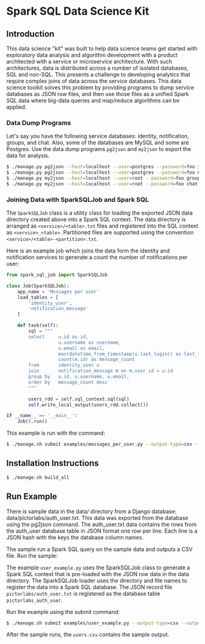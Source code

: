 # Spark SQL Data Science Kit

## Introduction

This data science "kit" was built to help data science teams get started with exploratory
data analysis and algorithm development with a product architected with a service or
microservice architecture.  With such architectures, data is distributed across a number
of isolated databases, SQL and non-SQL.  This presents a challenge to developing analytics
that require complex joins of data across the service databases.  This data science toolkit
solves this problem by providing programs to dump service databases as JSON row files,
and then use those files as a unified Spark SQL data where big-data queries and map/reduce
algorithms can be applied.

### Data Dump Programs

Let's say you have the following service databases: identity, notification, groups,
and chat.  Also, some of the databases are MySQL and some are Postgres.  Use the data
dump programs `pg2json` and `my2json` to export the data for analysis.

```bash
$ ./manage.py pg2json --host=localhost --user=postgres --password=foo identity /disk/data/identity
$ ./manage.py pg2json --host=localhost --user=postgres --password=foo notification /disk/data/notification
$ ./manage.py my2json --host=localhost --user=root --password=foo groups /disk/data/groups
$ ./manage.py my2json --host=localhost --user=root --password=foo chat /disk/data/chat
```

### Joining Data with SparkSQLJob and Spark SQL

The `SparkSQLJob` class is a utility class for loading the exported JSON data directory created
above into a Spark SQL context.  The data directory is arranged as `<service>/<table>.txt` files
and registered into the SQL context as `<service>_<table>`.  Partitioned files are supported using
the convention `<service>/<table>-<partition>.txt`.

Here is an example job which joins the data form the identity and notification services to
generate a count the number of notifications per user:

```python
from spark_sql_job import SparkSQLJob

class Job(SparkSQLJob):
    app_name = 'Messages per user'
    load_tables = [
        'identity_user',
        'notification_message'
    ]

    def task(self):
        sql = """
        select     u.id as id,
                   u.username as username,
                   u.email as email,
                   max(datetime_from_timestamp(u.last_login)) as last_login,
                   count(m.id) as message_count
        from       identity_user u
        join       notification_message m on m.user_id = u.id
        group by   u.id, u.username, u.email,
        order by   message_count desc
        """

        users_rdd = self.sql_context.sql(sql)
        self.write_local_output(users_rdd.collect())

if __name__ == '__main__':
    Job().run()
```

This example is run with the command:

```bash
$ ./manage.sh submit examples/messages_per_user.py --output-type=csv --output-path=user_messages.csv /disk/data/
```

## Installation Instructions

```bash
$ ./manage.sh build_all
```

## Run Example

There is sample data in the data/ directory from a Django database: data/pictorlabs/auth_user.txt.
This data was exported from the database using the pg2json command.  The auth_user.txt data contains
the rows from the auth_user database table in JSON format one row per line.  Each line is a JSON
hash with the keys the database column names.

The sample run a Spark SQL query on the sample data and outputs a CSV file.  Run the sample:

The example `user_example.py` uses the SparkSQLJob class to generate a Spark SQL context that
is pre-loaded with the JSON row data in the data directory.  The SparkSQLJob loader uses the directory
and file names to register the data into a Spark SQL database.  The JSON record file
`pictorlabs/auth_user.txt` is registered as the database table `pictorlabs_auth_user`.

Run the example using the submit command:

```bash
$ ./manage.sh submit examples/user_example.py --output-type=csv --output-path=users.csv data/
```

After the sample runs, the `users.csv` contains the sample output.
